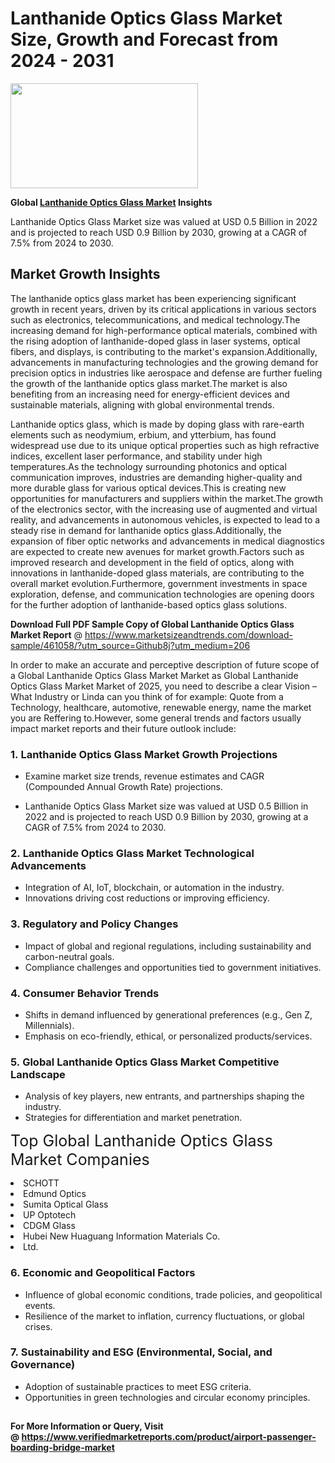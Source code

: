 <H1>Lanthanide Optics Glass Market Size, Growth and Forecast from 2024 - 2031</H1><img class="aligncenter size-medium wp-image-584254" src="https://thirdeyenews.in/wp-content/uploads/2024/09/Global-Market-Research-300x168.jpeg" alt="" width="300" height="168" /><p><strong>Global&nbsp;<a href="https://www.marketsizeandtrends.com/download-sample/461058/?utm_source=Github8j?utm_medium=206">Lanthanide Optics Glass Market</a> Insights</strong></p><p>Lanthanide Optics Glass Market size was valued at USD 0.5 Billion in 2022 and is projected to reach USD 0.9 Billion by 2030, growing at a CAGR of 7.5% from 2024 to 2030.</p><p><h2>Market Growth Insights</h2> <p>The lanthanide optics glass market has been experiencing significant growth in recent years, driven by its critical applications in various sectors such as electronics, telecommunications, and medical technology.The increasing demand for high-performance optical materials, combined with the rising adoption of lanthanide-doped glass in laser systems, optical fibers, and displays, is contributing to the market's expansion.Additionally, advancements in manufacturing technologies and the growing demand for precision optics in industries like aerospace and defense are further fueling the growth of the lanthanide optics glass market.The market is also benefiting from an increasing need for energy-efficient devices and sustainable materials, aligning with global environmental trends.</p> <p>Lanthanide optics glass, which is made by doping glass with rare-earth elements such as neodymium, erbium, and ytterbium, has found widespread use due to its unique optical properties such as high refractive indices, excellent laser performance, and stability under high temperatures.As the technology surrounding photonics and optical communication improves, industries are demanding higher-quality and more durable glass for various optical devices.This is creating new opportunities for manufacturers and suppliers within the market.The growth of the electronics sector, with the increasing use of augmented and virtual reality, and advancements in autonomous vehicles, is expected to lead to a steady rise in demand for lanthanide optics glass.Additionally, the expansion of fiber optic networks and advancements in medical diagnostics are expected to create new avenues for market growth.Factors such as improved research and development in the field of optics, along with innovations in lanthanide-doped glass materials, are contributing to the overall market evolution.Furthermore, government investments in space exploration, defense, and communication technologies are opening doors for the further adoption of lanthanide-based optics glass solutions.</p> <p><span class=""><strong>Download Full PDF Sample Copy of Global Lanthanide Optics Glass Market Report</strong> @ <a href="https://www.marketsizeandtrends.com/download-sample/461058/?utm_source=Github8j?utm_medium=206" target="_blank">https://www.marketsizeandtrends.com/download-sample/461058/?utm_source=Github8j?utm_medium=206</a></span></p><p>In order to make an accurate and perceptive description of future scope of a Global&nbsp;Lanthanide Optics Glass Market Market as Global&nbsp;Lanthanide Optics Glass Market Market of 2025, you need to describe a clear Vision &ndash; What Industry or Linda can you think of for example: Quote from a Technology, healthcare, automotive, renewable energy, name the market you are Reffering to.However, some general trends and factors usually impact market reports and their future outlook include:</p><h3>1.&nbsp;<strong>Lanthanide Optics Glass Market Growth Projections</strong></h3><ul><li>Examine market size trends, revenue estimates and CAGR (Compounded Annual Growth Rate) projections.</li><li><p>Lanthanide Optics Glass Market size was valued at USD 0.5 Billion in 2022 and is projected to reach USD 0.9 Billion by 2030, growing at a CAGR of 7.5% from 2024 to 2030.</p></li></ul><h3>2.&nbsp;<strong>Lanthanide Optics Glass Market Technological Advancements</strong></h3><ul><li>Integration of AI, IoT, blockchain, or automation in the industry.</li><li>Innovations driving cost reductions or improving efficiency.</li></ul><h3>3.&nbsp;<strong>Regulatory and Policy Changes</strong></h3><ul><li>Impact of global and regional regulations, including sustainability and carbon-neutral goals.</li><li>Compliance challenges and opportunities tied to government initiatives.</li></ul><h3>4.&nbsp;<strong>Consumer Behavior Trends</strong></h3><ul><li>Shifts in demand influenced by generational preferences (e.g., Gen Z, Millennials).</li><li>Emphasis on eco-friendly, ethical, or personalized products/services.</li></ul><h3>5.&nbsp;<strong>Global Lanthanide Optics Glass Market Competitive Landscape</strong></h3><ul><li>Analysis of key players, new entrants, and partnerships shaping the industry.</li><li>Strategies for differentiation and market penetration.</li></ul><p data-pm-slice="1 1 []"><span style="color: inherit; font-family: inherit; font-size: 25px;">Top Global Lanthanide Optics Glass Market Companies</span></p><div class="" data-test-id=""><p><li>SCHOTT</li><li> Edmund Optics</li><li> Sumita Optical Glass</li><li> UP Optotech</li><li> CDGM Glass</li><li> Hubei New Huaguang Information Materials Co.</li><li> Ltd.</li></p></div><h3>6.&nbsp;<strong>Economic and Geopolitical Factors</strong></h3><ul><li>Influence of global economic conditions, trade policies, and geopolitical events.</li><li>Resilience of the market to inflation, currency fluctuations, or global crises.</li></ul><h3>7.&nbsp;<strong>Sustainability and ESG (Environmental, Social, and Governance)</strong></h3><ul><li>Adoption of sustainable practices to meet ESG criteria.</li><li>Opportunities in green technologies and circular economy principles.</li></ul><h2><strong style="font-size: 14px;">For More Information or Query, Visit @&nbsp;</strong><a style="background-color: #ffffff; font-size: 14px;" href="https://www.marketsizeandtrends.com/report/lanthanide-optics-glass-market/" target="_blank">https://www.verifiedmarketreports.com/product/airport-passenger-boarding-bridge-market</a></h2>